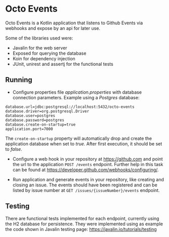 Octo Events
==================

Octo Events is a Kotlin application that listens to Github Events via webhooks and expose by an api for later use. 

Some of the libraries used were: 

* Javalin for the web server
* Exposed for querying the database
* Koin for dependency injection
* JUnit, unirest and assertj for the functional tests

## Running

* Configure properties file _application.properties_ with database connection parameters. Example using a _Postgres_ database:

```
database.url=jdbc:postgresql://localhost:5432/octo-events
database.driver=org.postgresql.Driver
database.user=postgres
database.password=postgres
database.create-on-startup=true
application.port=7000
```

The `create-on-startup` property will automatically drop and create the application database when set to _true_. After first execution, it should be set to _false_.

* Configure a web hook in your repository at <https://github.com> and point the url to the application `POST /events` endpoint. Further help in this task can be found at <https://developer.github.com/webhooks/configuring/>.

* Run application and generate events in your repository, like creating and closing an issue. The events should have been registered and can be listed by issue number at `GET /issues/{issueNumber}/events` endpoint.

## Testing

There are functional tests implemented for each endpoint, currently using the H2 database for persistence. They were implemented using as example the code shown in Javalin testing page: <https://javalin.io/tutorials/testing>